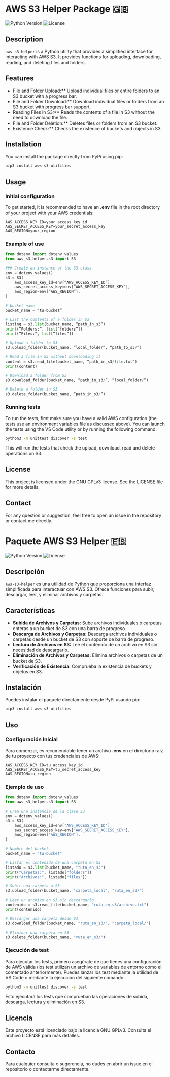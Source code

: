# AWS S3 Helper Package 🇬🇧
![Python Version](https://img.shields.io/badge/python-3.7%2B-blue)
![License](https://img.shields.io/badge/license-MIT-green)

## Description

`aws-s3-helper` is a Python utility that provides a simplified interface for interacting with AWS S3. It provides functions for uploading, downloading, reading, and deleting files and folders.

## Features

- File and Folder Upload:** Upload individual files or entire folders to an S3 bucket with a progress bar.
- File and Folder Download:** Download individual files or folders from an S3 bucket with progress bar support.
- Reading Files in S3:** Reads the contents of a file in S3 without the need to download the file.
- File and Folder Deletion:** Deletes files or folders from an S3 bucket.
- Existence Check:** Checks the existence of buckets and objects in S3.

## Installation

You can install the package directly from PyPi using pip:

```bash
pip3 install aws-s3-utilities
```

## Usage
### Initial configuration
To get started, it is recommended to have an **.env** file in the root directory of your project with your AWS credentials:

```
AWS_ACCESS_KEY_ID=your_access_key_id
AWS_SECRET_ACCESS_KEY=your_secret_access_key
AWS_REGION=your_region
```

### Example of use

```Python
from dotenv import dotenv_values
from aws_s3_helper.s3 import S3

### Create an instance of the S3 class
env = dotenv_values()
s3 = S3(
    aws_access_key_id=env[“AWS_ACCESS_KEY_ID”],
    aws_secret_access_key=env[“AWS_SECRET_ACCESS_KEY”],
    aws_region=env[“AWS_REGION”],
)

# bucket name
bucket_name = “tu-bucket”

# List the contents of a folder in S3
listing = s3.list(bucket_name, “path_in_s3”)
print(“Folders:”, list[“folders”])
print(“Files:”, list[“files”])

# Upload a folder to S3
s3.upload_folder(bucket_name, “local_folder”, “path_to_s3/”)

# Read a file in S3 without downloading it
content = s3.read_file(bucket_name, “path_in_s3/file.txt”)
print(content)

# Download a folder from S3
s3.download_folder(bucket_name, “path_in_s3/”, “local_folder/”)

# Delete a folder in S3
s3.delete_folder(bucket_name, “path_in_s3/”)
```

### Running tests
To run the tests, first make sure you have a valid AWS configuration (the tests use an environment variables file as discussed above). You can launch the tests using the VS Code utility or by running the following command:

```bash
python3 -m unittest discover -s test
```

This will run the tests that check the upload, download, read and delete operations on S3.

## License
This project is licensed under the GNU GPLv3 license. See the LICENSE file for more details.

## Contact
For any question or suggestion, feel free to open an issue in the repository or contact me directly.

# Paquete AWS S3 Helper 🇪🇸

![Python Version](https://img.shields.io/badge/python-3.7%2B-blue)
![License](https://img.shields.io/badge/license-MIT-green)

## Descripción

`aws-s3-helper` es una utilidad de Python que proporciona una interfaz simplificada para interactuar con AWS S3. Ofrece funciones para subir, descargar, leer, y eliminar archivos y carpetas.

## Características

- **Subida de Archivos y Carpetas:** Sube archivos individuales o carpetas enteras a un bucket de S3 con una barra de progreso.
- **Descarga de Archivos y Carpetas:** Descarga archivos individuales o carpetas desde un bucket de S3 con soporte de barra de progreso.
- **Lectura de Archivos en S3:** Lee el contenido de un archivo en S3 sin necesidad de descargarlo.
- **Eliminación de Archivos y Carpetas:** Elimina archivos o carpetas de un bucket de S3.
- **Verificación de Existencia:** Comprueba la existencia de buckets y objetos en S3.

## Instalación

Puedes instalar el paquete directamente desde PyPi usando pip:

```bash
pip3 install aws-s3-utilities
```

## Uso
### Configuración Inicial
Para comenzar, es recomendable tener un archivo **.env** en el directorio raíz de tu proyecto con tus credenciales de AWS:

```
AWS_ACCESS_KEY_ID=tu_access_key_id
AWS_SECRET_ACCESS_KEY=tu_secret_access_key
AWS_REGION=tu_region
```

### Ejemplo de uso

```Python
from dotenv import dotenv_values
from aws_s3_helper.s3 import S3

# Crea una instancia de la clase S3
env = dotenv_values()
s3 = S3(
    aws_access_key_id=env["AWS_ACCESS_KEY_ID"],
    aws_secret_access_key=env["AWS_SECRET_ACCESS_KEY"],
    aws_region=env["AWS_REGION"],
)

# Nombre del bucket
bucket_name = "tu-bucket"

# Listar el contenido de una carpeta en S3
listado = s3.list(bucket_name, "ruta_en_s3")
print("Carpetas:", listado["folders"])
print("Archivos:", listado["files"])

# Subir una carpeta a S3
s3.upload_folder(bucket_name, "carpeta_local", "ruta_en_s3/")

# Leer un archivo en S3 sin descargarlo
contenido = s3.read_file(bucket_name, "ruta_en_s3/archivo.txt")
print(contenido)

# Descargar una carpeta desde S3
s3.download_folder(bucket_name, "ruta_en_s3/", "carpeta_local/")

# Eliminar una carpeta en S3
s3.delete_folder(bucket_name, "ruta_en_s3/")
```

### Ejecución de test
Para ejecutar los tests, primero asegúrate de que tienes una configuración de AWS válida (los test utilizan un archivo de variables de entorno como el comentado anteriormente). Puedes lanzar los test mediante la utilidad de VS Code o mediante la ejecución del siguiente comando:

```bash
python3 -m unittest discover -s test
```

Esto ejecutará los tests que comprueban las operaciones de subida, descarga, lectura y eliminación en S3.

## Licencia
Este proyecto está licenciado bajo la licencia GNU GPLv3. Consulta el archivo LICENSE para más detalles.

## Contacto
Para cualquier consulta o sugerencia, no dudes en abrir un issue en el repositorio o contactarme directamente.